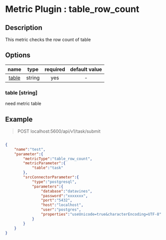 # Metric Plugin : table_row_count

## Description

This metric checks the row count of table

## Options

|               name               |  type  |  required  | default value |
|:--------------------------------:|:------:|:----------:|:-------------:|
|      [table](#table-string)      | string |    yes     |       -       |

### table [string]
need metric table

## Example

> POST localhost:5600/api/v1/task/submit
```json

{
    "name":"test",
    "parameter":{
        "metricType":"table_row_count",
        "metricParameter":{
            "table":"task"
        },
        "srcConnectorParameter":{
            "type":"postgresql",
            "parameters":{
                "database":"datavines",
                "password":"xxxxxxx",
                "port":"5432",
                "host":"localhost",
                "user":"postgres",
                "properties":"useUnicode=true&characterEncoding=UTF-8"
            }
        }
    }
}
```